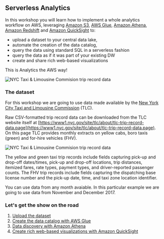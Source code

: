 ## Serverless Analytics

In this workshop you will learn how to implement a whole analytics workflow on AWS, leveraging [Amazon S3](https://aws.amazon.com/s3/), [AWS Glue](https://aws.amazon.com/glue/), [Amazon Athena](https://aws.amazon.com/athena/), [Amazon Redshift](https://aws.amazon.com/redshift/) and [Amazon QuickSight](https://aws.amazon.com/quicksight/) to:  

* upload a dataset to your central data lake,
* automate the creation of the data catalog,
* query the data using standard SQL in a serverless fashion
* query the data as if it was part of your existing DW
* create and share rich web-based visualizations

This is Analytics the AWS way!

![NYC Taxi & Limousine Commision trip record data](images/00-serverless-analytics.png)


### The dataset

For this workshop we are going to use data made available by the [New York City Taxi and Limousine Commission](https://www1.nyc.gov/site/tlc/index.page) (TLC).

Raw CSV-formatted trip record data can be downloaded from the TLC website itself at [https://www1.nyc.gov/site/tlc/about/tlc-trip-record-data.page](https://www1.nyc.gov/site/tlc/about/tlc-trip-record-data.page). On this page TLC provides monthly extracts on yellow cabs, boro taxis (green) and for-hire vehicles (FHV).

![NYC Taxi & Limousine Commision trip record data](images/02-nyc-tlc-raw-data.png)

The yellow and green taxi trip records include fields capturing pick-up and drop-off dates/times, pick-up and drop-off locations, trip distances, itemized fares, rate types, payment types, and driver-reported passenger counts. The FHV trip records include fields capturing the dispatching base license number and the pick-up date, time, and taxi zone location identifier.

You can use data from any month avaiable. In this particular example we are going to use data from November and December 2017.


### Let's get the show on the road

1. [Upload the dataset](01-setup.md)
2. [Create the data catalog with AWS Glue](02-data-catalog.md)
3. [Data discovery with Amazon Athena](03-data-discovery.md)
4. [Create rich web-based visualizations with Amazon QuickSight](05-visualization.md)



